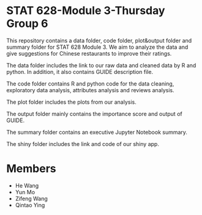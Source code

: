 # STAT 628-Module 3-Thursday Group 6

This repository contains a data folder, code folder, plot&output folder and summary folder for STAT 628 Module 3. We aim to analyze the data and give suggestions for Chinese restaurants to improve their ratings.

The data folder includes the link to our raw data and cleaned data by R and python. In addition, it also contains GUIDE description file.

The code folder contains R and python code for the data cleaning, exploratory data analysis, attributes analysis and reviews analysis.

The plot folder includes the plots from our analysis.

The output folder mainly contains the importance score and output of GUIDE.

The summary folder contains an executive Jupyter Notebook summary.

The shiny folder includes the link and code of our shiny app.

# Members

* He Wang
* Yun Mo
* Zifeng Wang
* Qintao Ying
